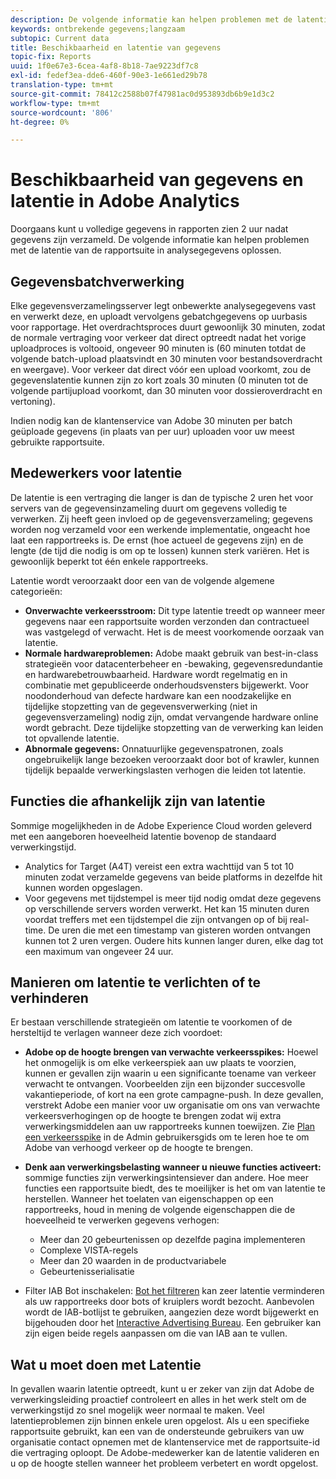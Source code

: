 ```yaml
---
description: De volgende informatie kan helpen problemen met de latentie van de rapportsuite in analysegegevens oplossen.
keywords: ontbrekende gegevens;langzaam
subtopic: Current data
title: Beschikbaarheid en latentie van gegevens
topic-fix: Reports
uuid: 1f0e67e3-6cea-4af8-8b18-7ae9223df7c8
exl-id: fedef3ea-dde6-460f-90e3-1e661ed29b78
translation-type: tm+mt
source-git-commit: 78412c2588b07f47981ac0d953893db6b9e1d3c2
workflow-type: tm+mt
source-wordcount: '806'
ht-degree: 0%

---
```


# Beschikbaarheid van gegevens en latentie in Adobe Analytics

Doorgaans kunt u volledige gegevens in rapporten zien 2 uur nadat gegevens zijn verzameld. De volgende informatie kan helpen problemen met de latentie van de rapportsuite in analysegegevens oplossen.

## Gegevensbatchverwerking

Elke gegevensverzamelingsserver legt onbewerkte analysegegevens vast en verwerkt deze, en uploadt vervolgens gebatchgegevens op uurbasis voor rapportage. Het overdrachtsproces duurt gewoonlijk 30 minuten, zodat de normale vertraging voor verkeer dat direct optreedt nadat het vorige uploadproces is voltooid, ongeveer 90 minuten is (60 minuten totdat de volgende batch-upload plaatsvindt en 30 minuten voor bestandsoverdracht en weergave). Voor verkeer dat direct vóór een upload voorkomt, zou de gegevenslatentie kunnen zijn zo kort zoals 30 minuten (0 minuten tot de volgende partijupload voorkomt, dan 30 minuten voor dossieroverdracht en vertoning).

Indien nodig kan de klantenservice van Adobe 30 minuten per batch geüploade gegevens (in plaats van per uur) uploaden voor uw meest gebruikte rapportsuite.

## Medewerkers voor latentie

De latentie is een vertraging die langer is dan de typische 2 uren het voor servers van de gegevensinzameling duurt om gegevens volledig te verwerken. Zij heeft geen invloed op de gegevensverzameling; gegevens worden nog verzameld voor een werkende implementatie, ongeacht hoe laat een rapportreeks is. De ernst (hoe actueel de gegevens zijn) en de lengte (de tijd die nodig is om op te lossen) kunnen sterk variëren. Het is gewoonlijk beperkt tot één enkele rapportreeks.

Latentie wordt veroorzaakt door een van de volgende algemene categorieën:

* **Onverwachte verkeersstroom:** Dit type latentie treedt op wanneer meer gegevens naar een rapportsuite worden verzonden dan contractueel was vastgelegd of verwacht. Het is de meest voorkomende oorzaak van latentie.
* **Normale hardwareproblemen:** Adobe maakt gebruik van best-in-class strategieën voor datacenterbeheer en -bewaking, gegevensredundantie en hardwarebetrouwbaarheid. Hardware wordt regelmatig en in combinatie met gepubliceerde onderhoudsvensters bijgewerkt. Voor noodonderhoud van defecte hardware kan een noodzakelijke en tijdelijke stopzetting van de gegevensverwerking (niet in gegevensverzameling) nodig zijn, omdat vervangende hardware online wordt gebracht. Deze tijdelijke stopzetting van de verwerking kan leiden tot opvallende latentie.
* **Abnormale gegevens:** Onnatuurlijke gegevenspatronen, zoals ongebruikelijk lange bezoeken veroorzaakt door bot of krawler, kunnen tijdelijk bepaalde verwerkingslasten verhogen die leiden tot latentie.

## Functies die afhankelijk zijn van latentie

Sommige mogelijkheden in de Adobe Experience Cloud worden geleverd met een aangeboren hoeveelheid latentie bovenop de standaard verwerkingstijd.

* Analytics for Target (A4T) vereist een extra wachttijd van 5 tot 10 minuten zodat verzamelde gegevens van beide platforms in dezelfde hit kunnen worden opgeslagen.
* Voor gegevens met tijdstempel is meer tijd nodig omdat deze gegevens op verschillende servers worden verwerkt. Het kan 15 minuten duren voordat treffers met een tijdstempel die zijn ontvangen op of bij real-time. De uren die met een timestamp van gisteren worden ontvangen kunnen tot 2 uren vergen. Oudere hits kunnen langer duren, elke dag tot een maximum van ongeveer 24 uur.

## Manieren om latentie te verlichten of te verhinderen

Er bestaan verschillende strategieën om latentie te voorkomen of de hersteltijd te verlagen wanneer deze zich voordoet:

* **Adobe op de hoogte brengen van verwachte verkeersspikes:** Hoewel het onmogelijk is om elke verkeerspiek aan uw plaats te voorzien, kunnen er gevallen zijn waarin u een significante toename van verkeer verwacht te ontvangen. Voorbeelden zijn een bijzonder succesvolle vakantieperiode, of kort na een grote campagne-push. In deze gevallen, verstrekt Adobe een manier voor uw organisatie om ons van verwachte verkeersverhogingen op de hoogte te brengen zodat wij extra verwerkingsmiddelen aan uw rapportreeks kunnen toewijzen. Zie [Plan een verkeersspike](/help/admin/c-traffic-management/t-traffic-schedule-spike.md) in de Admin gebruikersgids om te leren hoe te om Adobe van verhoogd verkeer op de hoogte te brengen.
* **Denk aan verwerkingsbelasting wanneer u nieuwe functies activeert:** sommige functies zijn verwerkingsintensiever dan andere. Hoe meer functies een rapportsuite biedt, des te moeilijker is het om van latentie te herstellen. Wanneer het toelaten van eigenschappen op een rapportreeks, houd in mening de volgende eigenschappen die de hoeveelheid te verwerken gegevens verhogen:

   * Meer dan 20 gebeurtenissen op dezelfde pagina implementeren
   * Complexe VISTA-regels
   * Meer dan 20 waarden in de productvariabele
   * Gebeurtenisserialisatie

* Filter IAB Bot inschakelen: [Bot het filtreren](/help/admin/admin/bot-removal/bot-removal.md) kan zeer latentie verminderen als uw rapportreeks door bots of kruiplers wordt bezocht. Aanbevolen wordt de IAB-botlijst te gebruiken, aangezien deze wordt bijgewerkt en bijgehouden door het [Interactive Advertising Bureau](https://www.iab.net/about_the_iab). Een gebruiker kan zijn eigen beide regels aanpassen om die van IAB aan te vullen.

## Wat u moet doen met Latentie

In gevallen waarin latentie optreedt, kunt u er zeker van zijn dat Adobe de verwerkingsleiding proactief controleert en alles in het werk stelt om de verwerkingstijd zo snel mogelijk weer normaal te maken. Veel latentieproblemen zijn binnen enkele uren opgelost. Als u een specifieke rapportsuite gebruikt, kan een van de ondersteunde gebruikers van uw organisatie contact opnemen met de klantenservice met de rapportsuite-id die vertraging oploopt. De Adobe-medewerker kan de latentie valideren en u op de hoogte stellen wanneer het probleem verbetert en wordt opgelost.
